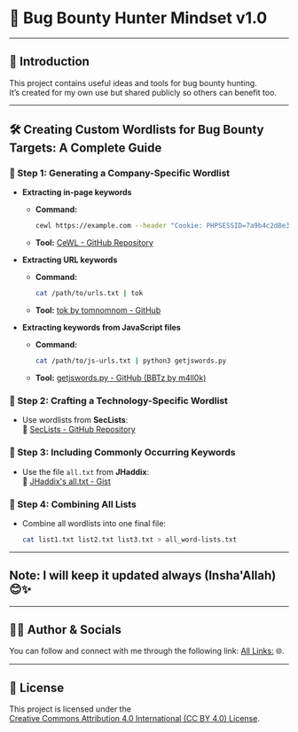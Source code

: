 ﻿# 🐞 Bug Bounty Hunter Mindset v1.0

---

## 📌 Introduction

This project contains useful ideas and tools for bug bounty hunting.  
It’s created for my own use but shared publicly so others can benefit too.

---

## 🛠️ Creating Custom Wordlists for Bug Bounty Targets: A Complete Guide

### 🔹 Step 1: Generating a Company-Specific Wordlist

- **Extracting in-page keywords**
  - **Command:**  
    ```bash
    cewl https://example.com --header "Cookie: PHPSESSID=7a9b4c2d8e3f1g5h6i7j8k9l0m1n2o3p" -d 5 -m 4
    ```
  - **Tool:** [CeWL - GitHub Repository](https://github.com/digininja/CeWL)

- **Extracting URL keywords**
  - **Command:**  
    ```bash
    cat /path/to/urls.txt | tok
    ```
  - **Tool:** [tok by tomnomnom - GitHub](https://github.com/tomnomnom/hacks/tree/master/tok)

- **Extracting keywords from JavaScript files**
  - **Command:**  
    ```bash
    cat /path/to/js-urls.txt | python3 getjswords.py
    ```
  - **Tool:** [getjswords.py - GitHub (BBTz by m4ll0k)](https://github.com/m4ll0k/BBTz/blob/master/getjswords.py)

### 🔹 Step 2: Crafting a Technology-Specific Wordlist

- Use wordlists from **SecLists**:  
  🔗 [SecLists - GitHub Repository](https://github.com/danielmiessler/SecLists)

### 🔹 Step 3: Including Commonly Occurring Keywords

- Use the file `all.txt` from **JHaddix**:  
  🔗 [JHaddix's all.txt - Gist](https://gist.github.com/jhaddix/86a06c5dc309d08580a018c66354a056)

### 🔹 Step 4: Combining All Lists

- Combine all wordlists into one final file:  
  ```bash
  cat list1.txt list2.txt list3.txt > all_word-lists.txt
  ```
---

## **Note: I will keep it updated always (Insha'Allah) 😊✨**

---

## **🧑‍💻 Author & Socials**
You can follow and connect with me through the following link:
[All Links:](https://linktr.ee/1ZeroDay) 🌐.

---

## 📄 License

This project is licensed under the  
[Creative Commons Attribution 4.0 International (CC BY 4.0) License](https://creativecommons.org/licenses/by/4.0/).

